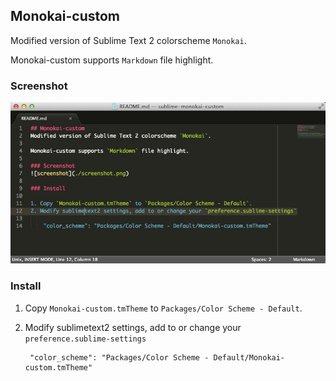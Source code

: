 ## Monokai-custom
Modified version of Sublime Text 2 colorscheme `Monokai`.

Monokai-custom supports `Markdown` file highlight.

### Screenshot
![screenshot](./screenshot.jpg)

### Install

1. Copy `Monokai-custom.tmTheme` to `Packages/Color Scheme - Default`.
2. Modify sublimetext2 settings, add to or change your `preference.sublime-settings`

        "color_scheme": "Packages/Color Scheme - Default/Monokai-custom.tmTheme"